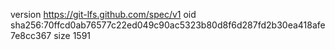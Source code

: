 version https://git-lfs.github.com/spec/v1
oid sha256:70ffcd0ab76577c22ed049c90ac5323b80d8f6d287fd2b30ea418afe7e8cc367
size 1591
